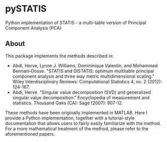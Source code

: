 # pySTATIS

Python implementation of STATIS - a multi-table version of Principal Component Analysis (PCA)

## About

This package implements the methods described in:

- Abdi, Herve, Lynne J. Williams, Domininique Valentin, and Mohammed Bennani‐Dosse. "STATIS and DISTATIS: optimum multitable principal component analysis and three way metric multidimensional scaling." Wiley Interdisciplinary Reviews: Computational Statistics 4, no. 2 (2012): 124-167.
- Abdi, Hervé. "Singular value decomposition (SVD) and generalized singular value decomposition." Encyclopedia of measurement and statistics. Thousand Oaks (CA): Sage (2007): 907-12.

These methods have been originally implemented in MATLAB. Here I provide a Python implementation, together with a
tutorial-style documentation that allows users to fairly easily familiarize with the method. For a more mathematical 
treatment of the method, please refer to the aforementioned papers.

